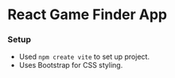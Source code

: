 # React Game Finder App

### Setup

- Used `npm create vite` to set up project.
- Uses Bootstrap for CSS styling.
